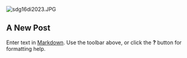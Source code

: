 ![sdg16di2023.JPG]({{site.baseurl}}/img/reports/sdg16di2023.JPG)
## A New Post

Enter text in [Markdown](http://daringfireball.net/projects/markdown/). Use the toolbar above, or click the **?** button for formatting help.
